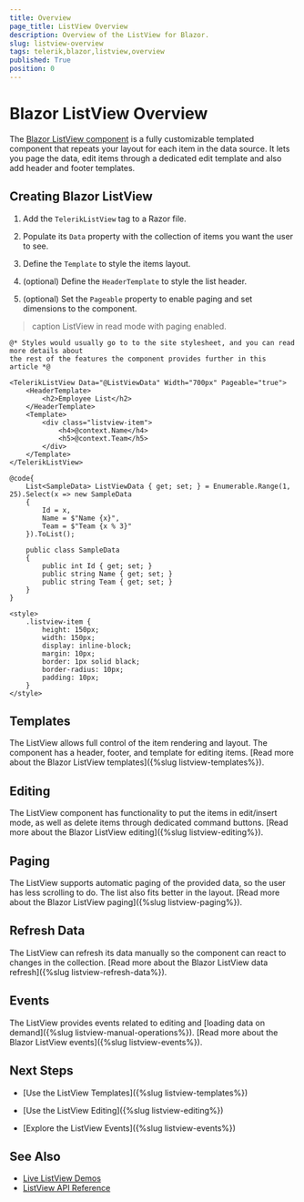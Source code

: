 ```yaml
---
title: Overview
page_title: ListView Overview
description: Overview of the ListView for Blazor.
slug: listview-overview
tags: telerik,blazor,listview,overview
published: True
position: 0
---
```


# Blazor ListView Overview

The <a href="https://www.telerik.com/blazor-ui/listview" target="_blank">Blazor ListView component</a> is a fully customizable templated component that repeats your layout for each item in the data source. It lets you page the data, edit items through a dedicated edit template and also add header and footer templates.

## Creating Blazor ListView

1. Add the `TelerikListView` tag to a Razor file.

2. Populate its `Data` property with the collection of items you want the user to see.

3. Define the `Template` to style the items layout.

4. (optional) Define the `HeaderTemplate` to style the list header.

5. (optional) Set the `Pageable` property to enable paging and set dimensions to the component.

>caption ListView in read mode with paging enabled.

````CSHTML
@* Styles would usually go to to the site stylesheet, and you can read more details about
the rest of the features the component provides further in this article *@

<TelerikListView Data="@ListViewData" Width="700px" Pageable="true">
    <HeaderTemplate>
        <h2>Employee List</h2>
    </HeaderTemplate>
    <Template>
        <div class="listview-item">
            <h4>@context.Name</h4>
            <h5>@context.Team</h5>
        </div>
    </Template>
</TelerikListView>

@code{
    List<SampleData> ListViewData { get; set; } = Enumerable.Range(1, 25).Select(x => new SampleData
    {
        Id = x,
        Name = $"Name {x}",
        Team = $"Team {x % 3}"
    }).ToList();

    public class SampleData
    {
        public int Id { get; set; }
        public string Name { get; set; }
        public string Team { get; set; }
    }
}

<style>
    .listview-item {
        height: 150px;
        width: 150px;
        display: inline-block;
        margin: 10px;
        border: 1px solid black;
        border-radius: 10px;
        padding: 10px;
    }
</style>
````

## Templates

The ListView allows full control of the item rendering and layout. The component has a header, footer, and template for editing items. [Read more about the Blazor ListView templates]({%slug listview-templates%}).

## Editing

The ListView component has functionality to put the items in edit/insert mode, as well as delete items through dedicated command buttons. [Read more about the Blazor ListView editing]({%slug listview-editing%}).

## Paging

The ListView supports automatic paging of the provided data, so the user has less scrolling to do. The list also fits better in the layout. [Read more about the Blazor ListView paging]({%slug listview-paging%}).

## Refresh Data

The ListView can refresh its data manually so the component can react to changes in the collection. [Read more about the Blazor ListView data refresh]({%slug listview-refresh-data%}).

## Events

The ListView provides events related to editing and [loading data on demand]({%slug listview-manual-operations%}). [Read more about the Blazor ListView events]({%slug listview-events%}).

## Next Steps

* [Use the ListView Templates]({%slug listview-templates%})

* [Use the ListView Editing]({%slug listview-editing%})

* [Explore the ListView Events]({%slug listview-events%})

## See Also

  * [Live ListView Demos](https://demos.telerik.com/blazor-ui/listview/overview)
  * [ListView API Reference](https://docs.telerik.com/blazor-ui/api/Telerik.Blazor.Components.TelerikListView-1)

